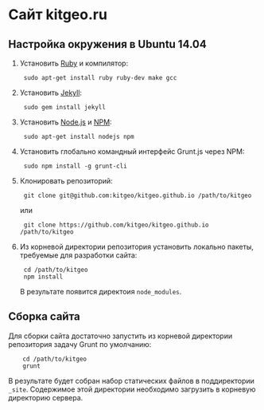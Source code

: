 # Сайт kitgeo.ru

## Настройка окружения в Ubuntu 14.04

1. Установить [Ruby](https://github.com/ruby/ruby) и компилятор:

        sudo apt-get install ruby ruby-dev make gcc

2. Установить [Jekyll](http://jekyllrb.com):

        sudo gem install jekyll

3. Установить [Node.js](http://nodejs.com) и [NPM](http://npmjs.com):

        sudo apt-get install nodejs npm

4. Установить глобально командный интерфейс Grunt.js через NPM:

        sudo npm install -g grunt-cli

5. Клонировать репозиторий:

        git clone git@github.com:kitgeo/kitgeo.github.io /path/to/kitgeo

    или

        git clone https://github.com/kitgeo/kitgeo.github.io /path/to/kitgeo

6. Из корневой директории репозитория установить локально пакеты, требуемые для разработки сайта:

        cd /path/to/kitgeo
        npm install

    В результате появится директоия `node_modules`.

## Сборка сайта

Для сборки сайта достаточно запустить из корневой директории репозитория задачу Grunt по умолчанию:

        cd /path/to/kitgeo
        grunt

В результате будет собран набор статических файлов в поддиректории `_site`. Содержимое этой директории необходимо загрузить в корневую директорию сервера.
